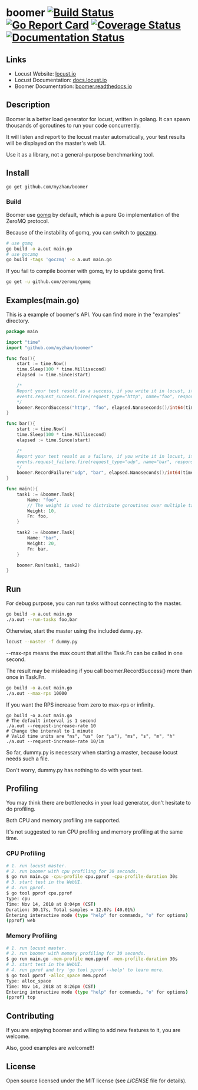 # boomer [![Build Status](https://travis-ci.org/myzhan/boomer.svg?branch=master)](https://travis-ci.org/myzhan/boomer) [![Go Report Card](https://goreportcard.com/badge/github.com/myzhan/boomer)](https://goreportcard.com/report/github.com/myzhan/boomer) [![Coverage Status](https://codecov.io/gh/myzhan/boomer/branch/master/graph/badge.svg)](https://codecov.io/gh/myzhan/boomer) [![Documentation Status](https://readthedocs.org/projects/boomer/badge/?version=latest)](https://boomer.readthedocs.io/en/latest/?badge=latest)

## Links

* Locust Website: <a href="http://locust.io">locust.io</a>
* Locust Documentation: <a href="http://docs.locust.io">docs.locust.io</a>
* Boomer Documentation: <a href="https://boomer.readthedocs.io">boomer.readthedocs.io</a>

## Description

Boomer is a better load generator for locust, written in golang. It can spawn thousands of goroutines to run your code concurrently.

It will listen and report to the locust master automatically, your test results will be displayed on the master's web UI.

Use it as a library, not a general-purpose benchmarking tool.

## Install

```bash
go get github.com/myzhan/boomer
```

### Build

Boomer use [gomq](https://github.com/zeromq/gomq) by default, which is a pure Go implementation of the ZeroMQ protocol.

Because of the instability of gomq, you can switch to [goczmq](https://github.com/zeromq/goczmq).

```bash
# use gomq
go build -o a.out main.go
# use goczmq
go build -tags 'goczmq' -o a.out main.go
```

If you fail to compile boomer with gomq, try to update gomq first.

```bash
go get -u github.com/zeromq/gomq
```

## Examples(main.go)
This is a example of boomer's API. You can find more in the "examples" directory.

```go
package main

import "time"
import "github.com/myzhan/boomer"

func foo(){
    start := time.Now()
    time.Sleep(100 * time.Millisecond)
    elapsed := time.Since(start)

    /*
    Report your test result as a success, if you write it in locust, it will looks like this
    events.request_success.fire(request_type="http", name="foo", response_time=100, response_length=10)
    */
    boomer.RecordSuccess("http", "foo", elapsed.Nanoseconds()/int64(time.Millisecond), int64(10))
}

func bar(){
    start := time.Now()
    time.Sleep(100 * time.Millisecond)
    elapsed := time.Since(start)

    /*
    Report your test result as a failure, if you write it in locust, it will looks like this
    events.request_failure.fire(request_type="udp", name="bar", response_time=100, exception=Exception("udp error"))
    */
    boomer.RecordFailure("udp", "bar", elapsed.Nanoseconds()/int64(time.Millisecond), "udp error")
}

func main(){
    task1 := &boomer.Task{
        Name: "foo",
        // The weight is used to distribute goroutines over multiple tasks.
        Weight: 10,
        Fn: foo,
    }

    task2 := &boomer.Task{
        Name: "bar",
        Weight: 20,
        Fn: bar,
    }

    boomer.Run(task1, task2)
}
```

## Run

For debug purpose, you can run tasks without connecting to the master.

```bash
go build -o a.out main.go
./a.out --run-tasks foo,bar
```

Otherwise, start the master using the included `dummy.py`.

```bash
locust --master -f dummy.py
```

--max-rps means the max count that all the Task.Fn can be called in one second.

The result may be misleading if you call boomer.RecordSuccess() more than once in Task.Fn.

```bash
go build -o a.out main.go
./a.out --max-rps 10000
```

If you want the RPS increase from zero to max-rps or infinity.

```
go build -o a.out main.go
# The default interval is 1 second
./a.out --request-increase-rate 10
# Change the interval to 1 minute
# Valid time units are "ns", "us" (or "µs"), "ms", "s", "m", "h"
./a.out --request-increase-rate 10/1m
```

So far, dummy.py is necessary when starting a master, because locust needs such a file.

Don't worry, dummy.py has nothing to do with your test.

## Profiling

You may think there are bottlenecks in your load generator, don't hesitate to do profiling.

Both CPU and memory profiling are supported.

It's not suggested to run CPU profiling and memory profiling at the same time.

### CPU Profiling

```bash
# 1. run locust master.
# 2. run boomer with cpu profiling for 30 seconds.
$ go run main.go -cpu-profile cpu.pprof -cpu-profile-duration 30s
# 3. start test in the WebUI.
# 4. run pprof.
$ go tool pprof cpu.pprof
Type: cpu
Time: Nov 14, 2018 at 8:04pm (CST)
Duration: 30.17s, Total samples = 12.07s (40.01%)
Entering interactive mode (type "help" for commands, "o" for options)
(pprof) web
```

### Memory Profiling

```bash
# 1. run locust master.
# 2. run boomer with memory profiling for 30 seconds.
$ go run main.go -mem-profile mem.pprof -mem-profile-duration 30s
# 3. start test in the WebUI.
# 4. run pprof and try 'go tool pprof --help' to learn more.
$ go tool pprof -alloc_space mem.pprof
Type: alloc_space
Time: Nov 14, 2018 at 8:26pm (CST)
Entering interactive mode (type "help" for commands, "o" for options)
(pprof) top
```

## Contributing

If you are enjoying boomer and willing to add new features to it, you are welcome.

Also, good examples are welcome!!!

## License

Open source licensed under the MIT license (see _LICENSE_ file for details).

